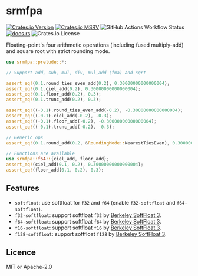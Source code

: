 # srmfpa

[![Crates.io Version](https://img.shields.io/crates/v/srmfpa?logo=rust)](https://crates.io/crates/srmfpa)
[![Crates.io MSRV](https://img.shields.io/crates/msrv/srmfpa?logo=rust)](https://rust-lang.github.io/rfcs/2495-min-rust-version.html)
![GitHub Actions Workflow Status](https://img.shields.io/github/actions/workflow/status/paqira/srmfpa/ci.yaml?logo=GitHub)
[![docs.rs](https://img.shields.io/docsrs/srmfpa?logo=rust)](https://docs.rs/srmfpa/)
![Crates.io License](https://img.shields.io/crates/l/srmfpa)

Floating-point's four arithmetic operations (including fused multiply-add) and square root
with strict rounding mode.

```rust
use srmfpa::prelude::*;

// Support add, sub, mul, div, mul_add (fma) and sqrt

assert_eq!(0.1.round_ties_even_add(0.2), 0.30000000000000004);
assert_eq!(0.1.ciel_add(0.2), 0.30000000000000004);
assert_eq!(0.1.floor_add(0.2), 0.3);
assert_eq!(0.1.trunc_add(0.2), 0.3);

assert_eq!((-0.1).round_ties_even_add(-0.2), -0.30000000000000004);
assert_eq!((-0.1).ciel_add(-0.2), -0.3);
assert_eq!((-0.1).floor_add(-0.2), -0.30000000000000004);
assert_eq!((-0.1).trunc_add(-0.2), -0.3);

// Generic ops
assert_eq!(0.1.round_add(0.2, &RoundingMode::NearestTiesEven), 0.30000000000000004);

// Functions are available
use srmfpa::f64::{ciel_add, floor_add};
assert_eq!(ciel_add(0.1, 0.2), 0.30000000000000004);
assert_eq!(floor_add(0.1, 0.2), 0.3);
```

## Features

- `softfloat`: use softfloat for `f32` and `f64` (enable `f32-softfloat` and `f64-softfloat`).
- `f32-softfloat`: support softfloat `f32` by [Berkeley SoftFloat 3][softfloat].
- `f64-softfloat`: support softfloat `f64` by [Berkeley SoftFloat 3][softfloat].
- `f16-softfloat`: support softfloat `f16` by [Berkeley SoftFloat 3][softfloat].
- `f128-softfloat`: support softfloat `f128` by [Berkeley SoftFloat 3][softfloat].

[softfloat]: https://github.com/ucb-bar/berkeley-softfloat-3

## Licence

MIT or Apache-2.0
